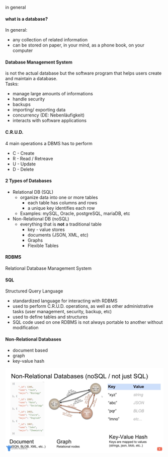 in general

#### what is a database?

In general:  
- any collection of related information  
- can be stored on paper, in your mind, as a phone book, on your computer

#### Database Management System  
is not the actual database but the software program that helps users create and maintain a database.  
Tasks:  
- manage large amounts of informations
- handle security
- backups
- importing/ exporting data
- concurrency (DE: Nebenläufigkeit)
- interacts with software applications

#### C.R.U.D.

4 main operations a DBMS has to perform

- C - Create
- R - Read / Retreave
- U - Update
- D - Delete


#### 2 Types of Databases

- Relational DB (SQL)
  - organize data into one or more tables
    - each table has columns and rows
    - a unique key identifies each row
  - Examples: mySQL, Oracle, postgreSQL, mariaDB, etc
- Non-Relational DB (noSQL)
  - everything that is **not** a traditional table
    - key - value stores
    - documents (JSON, XML, etc)
    - Graphs
    - Flexible Tables


#### RDBMS
Relational Database Management System

#### SQL
Structured Query Language
- standardized language for interacting with RDBMS
- used to perform C.R.U.D.  operations, as well as other administrative tasks (user management, security, backup, etc)
- used to define tables and structures
- SQL code used on one RDBMS is not always portable to another without modification 

#### Non-Relational Databases 
- document based
- graph
- key-value hash

![non relational databases](./images/non-relational-databases.png)

